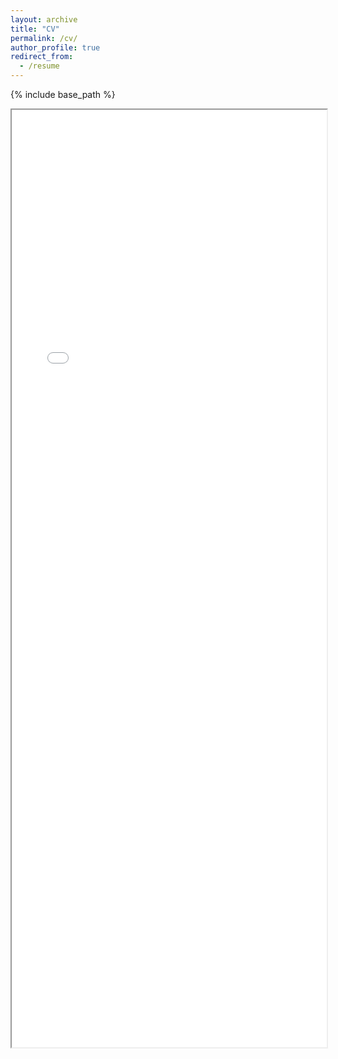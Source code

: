 ```yaml
---
layout: archive
title: "CV"
permalink: /cv/
author_profile: true
redirect_from:
  - /resume
---
```


{% include base_path %}

<iframe src="/files/CV_YunlongWang_en.pdf" width="100%" height="1500px">
  This browser does not support PDFs. Please download the PDF to view it:
  <a href="/files/CV_YunlongWang_en.pdf">Download CV</a>
</iframe>